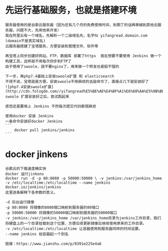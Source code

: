 # 先运行基础服务，也就是搭建环境
    服务器使用的是谷歌云服务器（因为还有几个月的免费使用时间，到期了的话再移植到其他云服务器，问题不大，先用他来开发）
    我在阿里云有一个域名，先解析一个二级域名先，名字叫 yifangread.domain.com (domain不是真实域名)
    云服务器搭建了宝塔服务，方便安装和管理文件、软件等
    
    再宝塔上同步创建好网站、FTP、数据库 部署了https  我在想要不要使用 Jenkins 做一个构建工具，这样就不用每次同步到FTP了
    由于使用了swoole，就不要nginx了，用来做一个转发也是挺不错的
    
    下一步，再php7.4基础上安装swoole扩展 和 elasticsearch
    不得不说，宝塔就是方便，安装swoole不用麻烦的去敲命令了，直接点几下就安装好了
    ![php7.4安装swoole扩展](http://cdn.fologde.com//yifangread%E5%BE%AE%E4%BF%A1%E6%88%AA%E5%9B%BE_20200919114108.png)
    swoole 扩展安装好之后，尝试跑起来
    
    感觉还是要用上 Jenkins 不然每次提交代码都很麻烦
    
    使用docker 安装 Jenkins
    一条命令安装好docker Jenkins
    ```
        docker pull jenkins/jenkins
    ```
# docker jinkens
    谷歌云的下载速度确实快
    docker 运行jinkens
    docker run -d -p 80:8080 -p 50000:50000 \ -v jenkins:/var/jenkins_home -v /etc/localtime:/etc/localtime --name jenkins docker.io/jenkins/jenkins
    这里逐条解释下各参数的意义。
    
    -d 后台运行镜像
    -p 80:8080 将镜像的8080端口映射到服务器的80端口
    -p 50000:50000 将镜像的50000端口映射到服务器的50000端口
    -v jenkins:/var/jenkins_home /var/jenkins_home目录为jenkins工作目录，我们将硬盘上的一个目录挂载到这个位置，方便后续更新镜像后继续使用原来的工作目录。
    -v /etc/localtime:/etc/localtime 让容器使用和服务器同样的时间设置。
    --name jenkins 给容器起一个别名
    
    链接：https://www.jianshu.com/p/0391e225e4a6
    